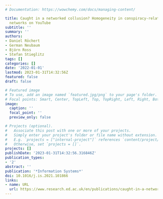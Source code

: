 ```yaml
---
# Documentation: https://wowchemy.com/docs/managing-content/

title: Caught in a networked collusion? Homogeneity in conspiracy-related discussion
  networks on YouTube
subtitle: ''
summary: ''
authors:
- Daniel Röchert
- German Neubaum
- Björn Ross
- Stefan Stieglitz
tags: []
categories: []
date: '2022-01-01'
lastmod: 2023-01-31T14:32:56Z
featured: false
draft: false

# Featured image
# To use, add an image named `featured.jpg/png` to your page's folder.
# Focal points: Smart, Center, TopLeft, Top, TopRight, Left, Right, BottomLeft, Bottom, BottomRight.
image:
  caption: ''
  focal_point: ''
  preview_only: false

# Projects (optional).
#   Associate this post with one or more of your projects.
#   Simply enter your project's folder or file name without extension.
#   E.g. `projects = ["internal-project"]` references `content/project/deep-learning/index.md`.
#   Otherwise, set `projects = []`.
projects: []
publishDate: '2023-01-31T14:32:56.316846Z'
publication_types:
- '2'
abstract: ''
publication: '*Information Systems*'
doi: 10.1016/j.is.2021.101866
links:
- name: URL
  url: https://www.research.ed.ac.uk/en/publications/caught-in-a-networked-collusion-homogeneity-in-conspiracy-related
---
```

